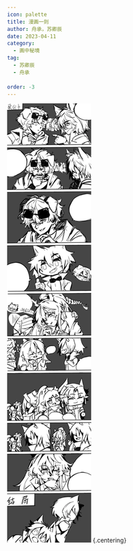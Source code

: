 ```yaml
---
icon: palette
title: 漫画一则
author: 舟承，苏卿辰
date: 2023-04-11
category:
  - 画中秘境
tag:
  - 苏卿辰
  - 舟承

order: -3
---
```


![](./res/comic/comic1.webp) {.centering}

<FakeAds />